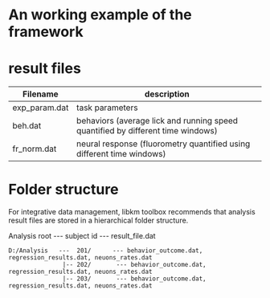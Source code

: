 # An working example of the framework

# result files

| Filename        |    description      |
|-----------------|---------------------|
| exp_param.dat   |   task parameters   | 
| beh.dat         |   behaviors (average lick and running speed quantified by different time windows) |
| fr_norm.dat     |   neural response (fluorometry quantified using different time windows) |


# Folder structure
For integrative data management, libkm toolbox recommends that analysis result files are stored in a hierarchical folder structure.

Analysis root --- subject id --- result_file.dat
```
D:/Analysis   ---  201/      --- behavior_outcome.dat, regression_results.dat, neuons_rates.dat
               |-- 202/       --- behavior_outcome.dat, regression_results.dat, neuons_rates.dat
               |-- 203/       --- behavior_outcome.dat, regression_results.dat, neuons_rates.dat
```




